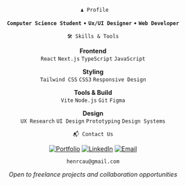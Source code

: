 <div align="center">
 
```
 ♟️ Profile
```

</div>
<div align="center">

**`Computer Science Student`** • **`Ux/UI Designer`** • **`Web Developer`**

</div>

<div align="center">
 
```
🛠️ Skills & Tools
 ```

</div>

<div align="center">

**Frontend**  
`React` `Next.js` `TypeScript` `JavaScript`  

**Styling**  
`Tailwind CSS` `CSS3` `Responsive Design`

**Tools & Build**  
`Vite` `Node.js` `Git` `Figma`

**Design**  
`UX Research` `UI Design` `Prototyping` `Design Systems`

</div>

<div align="center">

```
📬 Contact Us
```
</div>

<div align="center">

[![Portfolio](https://img.shields.io/badge/Portfolio-000000?style=for-the-badge&logo=About.me&logoColor=white)](#)
[![LinkedIn](https://img.shields.io/badge/LinkedIn-0A66C2?style=for-the-badge&logo=linkedin&logoColor=white)](#)
[![Email](https://img.shields.io/badge/Email-000000?style=for-the-badge&logo=gmail&logoColor=white)](#)

```
henrcau@gmail.com
```

*Open to freelance projects and collaboration opportunities*

</div>

